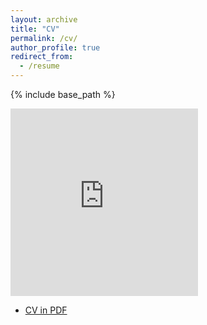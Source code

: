 ```yaml
---
layout: archive
title: "CV"
permalink: /cv/
author_profile: true
redirect_from:
  - /resume
---
```


{% include base_path %}

<embed src="https://eveyuyi.github.io/files/CV_eveyu.pdf" type="application/pdf" height="300px"/>

* [CV in PDF](https://eveyuyi.github.io/files/CV_eveyu.pdf)


<!-- 
Awaiting for further information... 


Education
======
* B.S. in Civil Eningeering, Zhejiang University, 2017
* Minor in Law, Zhejiang University, 2017
* Ph.D in Version Control Theory, GitHub University, 2022 (expected)

Work experience
======
* Summer 2015: Research Assistant
  * Github University

  
Skills
======
* Skill 1
* Skill 2
  * Sub-skill 2.1
  * Sub-skill 2.2
  * Sub-skill 2.3
* Skill 3

Publications
======
  <ul>{% for post in site.publications %}
    {% include archive-single-cv.html %}
  {% endfor %}</ul>
  
Talks
======
  <ul>{% for post in site.talks %}
    {% include archive-single-talk-cv.html %}
  {% endfor %}</ul>
  
Teaching
======
  <ul>{% for post in site.teaching %}
    {% include archive-single-cv.html %}
  {% endfor %}</ul>
  
Service and leadership
======
* Currently signed in to 43 different slack teams -->
